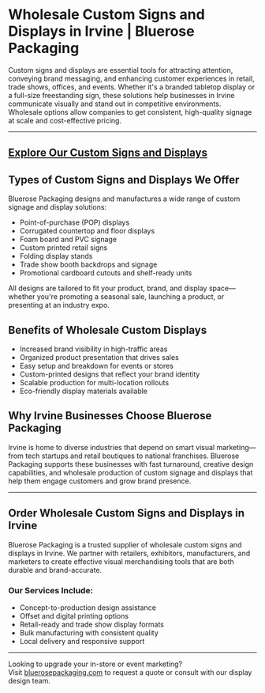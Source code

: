 # Wholesale Custom Signs and Displays in Irvine | Bluerose Packaging

Custom signs and displays are essential tools for attracting attention, conveying brand messaging, and enhancing customer experiences in retail, trade shows, offices, and events. Whether it's a branded tabletop display or a full-size freestanding sign, these solutions help businesses in Irvine communicate visually and stand out in competitive environments. Wholesale options allow companies to get consistent, high-quality signage at scale and cost-effective pricing.

---
[Explore Our Custom Signs and Displays](https://www.bluerosepackaging.com/product-category/custom-products/custom-signs-and-displays/)
---

## Types of Custom Signs and Displays We Offer

Bluerose Packaging designs and manufactures a wide range of custom signage and display solutions:

- Point-of-purchase (POP) displays  
- Corrugated countertop and floor displays  
- Foam board and PVC signage  
- Custom printed retail signs  
- Folding display stands  
- Trade show booth backdrops and signage  
- Promotional cardboard cutouts and shelf-ready units

All designs are tailored to fit your product, brand, and display space—whether you're promoting a seasonal sale, launching a product, or presenting at an industry expo.

## Benefits of Wholesale Custom Displays

- Increased brand visibility in high-traffic areas  
- Organized product presentation that drives sales  
- Easy setup and breakdown for events or stores  
- Custom-printed designs that reflect your brand identity  
- Scalable production for multi-location rollouts  
- Eco-friendly display materials available

## Why Irvine Businesses Choose Bluerose Packaging

Irvine is home to diverse industries that depend on smart visual marketing—from tech startups and retail boutiques to national franchises. Bluerose Packaging supports these businesses with fast turnaround, creative design capabilities, and wholesale production of custom signage and displays that help them engage customers and grow brand presence.

---

## Order Wholesale Custom Signs and Displays in Irvine

Bluerose Packaging is a trusted supplier of wholesale custom signs and displays in Irvine. We partner with retailers, exhibitors, manufacturers, and marketers to create effective visual merchandising tools that are both durable and brand-accurate.

### Our Services Include:

- Concept-to-production design assistance  
- Offset and digital printing options  
- Retail-ready and trade show display formats  
- Bulk manufacturing with consistent quality  
- Local delivery and responsive support

---

Looking to upgrade your in-store or event marketing?  
Visit [bluerosepackaging.com](https://www.bluerosepackaging.com) to request a quote or consult with our display design team.
